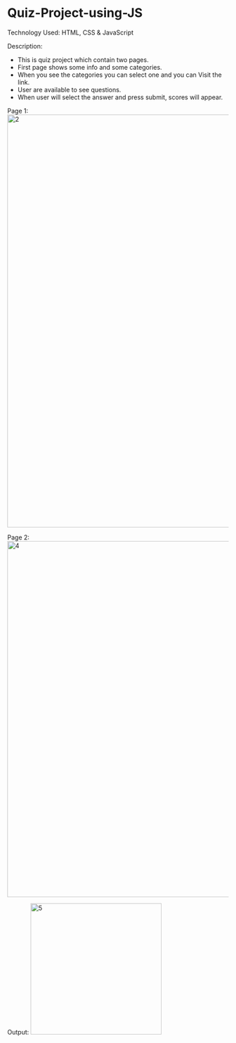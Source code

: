 # Quiz-Project-using-JS

Technology Used: HTML, CSS & JavaScript

Description:
- This is quiz project which contain two pages.
- First page shows some info and some categories.
- When you see the categories you can select one and you can Visit the link.
- User are available to see questions.
- When user will select the answer and press submit, scores will appear.


Page 1:
<img width="938" alt="2" src="https://user-images.githubusercontent.com/106910177/191808315-a91f0d0c-bed9-423d-9758-51e097689c30.png">

Page 2:
<img width="809" alt="4" src="https://user-images.githubusercontent.com/106910177/191808390-9f4bc923-2b68-4e7d-ad41-933c353de3c1.png">


Output:
<img width="298" alt="5" src="https://user-images.githubusercontent.com/106910177/191808430-3caa72e4-06f0-4e0f-adc1-43123788ed4d.png">
